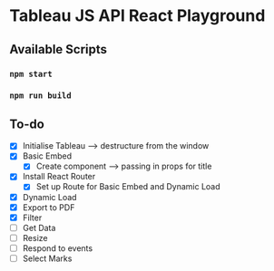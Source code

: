 # Tableau JS API React Playground

## Available Scripts

### `npm start`

### `npm run build`

## To-do

- [x] Initialise Tableau --> destructure from the window
- [x] Basic Embed
  - [x] Create component --> passing in props for title
- [x] Install React Router
  - [x] Set up Route for Basic Embed and Dynamic Load
- [x] Dynamic Load
- [x] Export to PDF
- [x] Filter
- [ ] Get Data
- [ ] Resize
- [ ] Respond to events
- [ ] Select Marks
